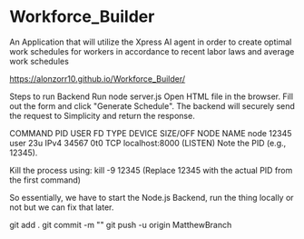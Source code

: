 # Workforce_Builder
An Application that will utilize the Xpress AI agent in order to create optimal work schedules for workers in accordance to recent labor laws and average work schedules


https://alonzorr10.github.io/Workforce_Builder/


Steps to run Backend
Run node server.js
Open HTML file in the browser.
Fill out the form and click "Generate Schedule".
The backend will securely send the request to Simplicity and return the response.


COMMAND   PID   USER   FD   TYPE DEVICE SIZE/OFF NODE NAME
node     12345 user   23u  IPv4  34567      0t0  TCP localhost:8000 (LISTEN)
Note the PID (e.g., 12345).

Kill the process using:
kill -9 12345
(Replace 12345 with the actual PID from the first command)

So essentially, we have to start the Node.js Backend, run the thing locally or not but we can fix that later.

git add .
git commit -m ""
git push -u origin MatthewBranch   